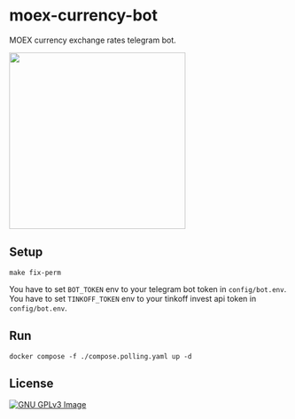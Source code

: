 # moex-currency-bot

MOEX currency exchange rates telegram bot.

<img width="318" alt="" src="https://github.com/user-attachments/assets/01a14c5e-b3f5-4d50-aa8e-769dd58874c4">


## Setup

```shell
make fix-perm
```

You have to set `BOT_TOKEN` env to your telegram bot token in `config/bot.env`.
You have to set `TINKOFF_TOKEN` env to your tinkoff invest api token in `config/bot.env`.

## Run

```shell
docker compose -f ./compose.polling.yaml up -d
```

## License

[![GNU GPLv3 Image](https://www.gnu.org/graphics/gplv3-127x51.png)](https://www.gnu.org/licenses/gpl-3.0.en.html)
